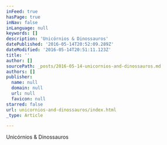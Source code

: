 ```yaml
---
inFeed: true
hasPage: true
inNav: false
inLanguage: null
keywords: []
description: 'Unicórnios & Dinossauros'
datePublished: '2016-05-14T20:52:09.289Z'
dateModified: '2016-05-14T20:51:11.123Z'
title: ''
author: []
sourcePath: _posts/2016-05-14-unicornios-and-dinossauros.md
authors: []
publisher:
  name: null
  domain: null
  url: null
  favicon: null
starred: false
url: unicornios-and-dinossauros/index.html
_type: Article

---
```

Unicórnios & Dinossauros